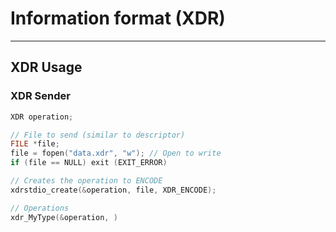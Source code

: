 # Information format (XDR)
---
## XDR Usage
### XDR Sender
```C
XDR operation;

// File to send (similar to descriptor)
FILE *file;
file = fopen("data.xdr", "w"); // Open to write
if (file == NULL) exit (EXIT_ERROR)

// Creates the operation to ENCODE
xdrstdio_create(&operation, file, XDR_ENCODE);

// Operations
xdr_MyType(&operation, )
```